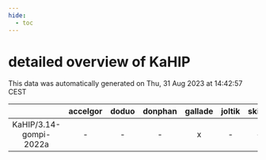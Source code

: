 ```yaml
---
hide:
  - toc
---
```


detailed overview of KaHIP
==========================


This data was automatically generated on Thu, 31 Aug 2023 at 14:42:57 CEST  

| |accelgor|doduo|donphan|gallade|joltik|skitty|swalot|victini|
| :---: | :---: | :---: | :---: | :---: | :---: | :---: | :---: | :---: |
|KaHIP/3.14-gompi-2022a|-|-|-|x|-|-|-|-|

